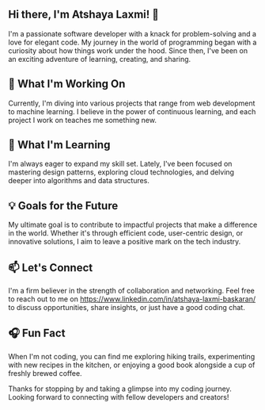 ## Hi there, I'm Atshaya Laxmi! 👋

I'm a passionate software developer with a knack for problem-solving and a love for elegant code. My journey in the world of programming began with a curiosity about how things work under the hood. Since then, I've been on an exciting adventure of learning, creating, and sharing.

## 🔭 What I'm Working On

Currently, I'm diving into various projects that range from web development to machine learning. I believe in the power of continuous learning, and each project I work on teaches me something new.

## 🌱 What I'm Learning

I'm always eager to expand my skill set. Lately, I've been focused on mastering design patterns, exploring cloud technologies, and delving deeper into algorithms and data structures.

## 💡 Goals for the Future

My ultimate goal is to contribute to impactful projects that make a difference in the world. Whether it's through efficient code, user-centric design, or innovative solutions, I aim to leave a positive mark on the tech industry.

## 📫 Let's Connect

I'm a firm believer in the strength of collaboration and networking. Feel free to reach out to me on https://www.linkedin.com/in/atshaya-laxmi-baskaran/ to discuss opportunities, share insights, or just have a good coding chat.

## 🎧 Fun Fact

When I'm not coding, you can find me exploring hiking trails, experimenting with new recipes in the kitchen, or enjoying a good book alongside a cup of freshly brewed coffee.

Thanks for stopping by and taking a glimpse into my coding journey. Looking forward to connecting with fellow developers and creators!


